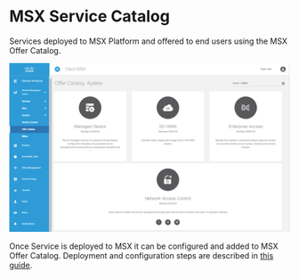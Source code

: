 # MSX Service Catalog

Services deployed to MSX Platform and offered to end users using the MSX Offer Catalog.

![](images/offer_catalog.png)

Once Service is deployed to MSX it can be configured and added to MSX Offer Catalog. Deployment and configuration steps are described in [this guide](../03-msx-component-manager/05-service-offers-and-subscriptions.md).
